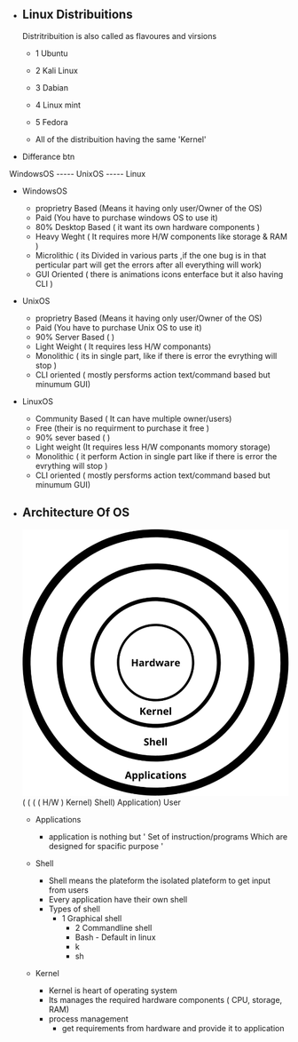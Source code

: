 - Linux Distribuitions
    -
    Distritribuition is also called as flavoures and virsions

    - 1 Ubuntu
    - 2 Kali Linux
    - 3 Dabian
    - 4 Linux mint
    - 5 Fedora

    - All of the distribuition having the same  'Kernel'

- Differance btn 

WindowsOS ----- UnixOS -----     Linux

- WindowsOS
    - proprietry Based (Means it having only user/Owner of the OS)
    - Paid (You have to purchase windows OS to use it)
    - 80% Desktop Based ( it want its own hardware components )
    - Heavy Weght ( It requires more H/W components like storage & RAM )
    - Microlithic ( its Divided in various parts ,if the one bug is in that perticular part will get the errors after all everything will work)
    - GUI Oriented ( there is animations icons enterface but it also having CLI )

- UnixOS
    - proprietry Based (Means it having only user/Owner of the OS)
    - Paid (You have to purchase Unix OS to use it)
    - 90% Server Based ( )
    - Light Weight ( It requires less H/W componants)
    - Monolithic ( its in single part, like if there is error the evrything will stop )
    - CLI oriented ( mostly persforms action text/command based but minumum GUI)
    
- LinuxOS
    - Community Based ( It can have multiple owner/users)
    - Free (their is no requirment to purchase it free )
    - 90% sever based ( )
    - Light weight (It requires less H/W componants momory storage)
    - Monolithic ( it perform Action in single part like if there is error the evrything will stop )
    - CLI oriented ( mostly persforms action text/command based but minumum GUI)

- Architecture Of OS
    - 
    ![alt text](image.png)
    ( ( ( (    H/W ) Kernel) Shell) Application) User

    - Applications
        - application is nothing but ' Set of instruction/programs Which are designed for spacific purpose '

    - Shell
        - Shell means the plateform the isolated plateform to get input from users
        - Every application have their own shell
        - Types of shell
            - 1 Graphical shell
                - 2 Commandline shell
                - Bash - Default in linux
                - k
                - sh

    - Kernel
        - Kernel is heart of operating system
        - Its manages the required hardware components ( CPU, storage, RAM)
        - process management
            - get requirements from hardware and provide it to application 

